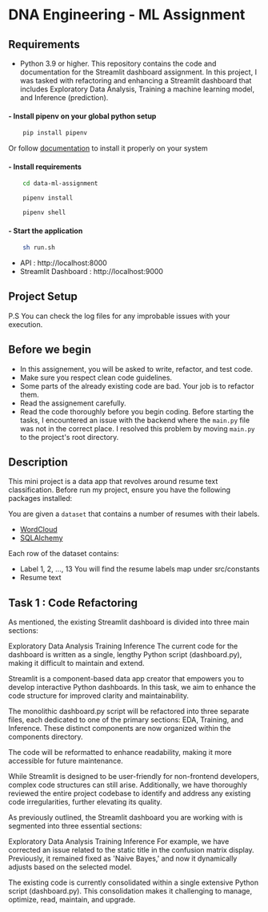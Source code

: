 # DNA Engineering - ML Assignment

## Requirements
- Python 3.9 or higher.
This repository contains the code and documentation for the Streamlit dashboard assignment. In this project, I was tasked with refactoring and enhancing a Streamlit dashboard that includes Exploratory Data Analysis, Training a machine learning model, and Inference (prediction).

#### - Install pipenv on your global python setup
```Python
    pip install pipenv 
```
Or follow [documentation](https://pipenv.pypa.io/en/latest/install/) to install it properly on your system
#### - Install requirements
```sh
    cd data-ml-assignment
```
```Python
    pipenv install
```
```Python
    pipenv shell
```
#### - Start the application
```sh
    sh run.sh
```
- API : http://localhost:8000
- Streamlit Dashboard : http://localhost:9000
## Project Setup

P.S You can check the log files for any improbable issues with your execution.
## Before we begin
- In this assignement, you will be asked to write, refactor, and test code. 
- Make sure you respect clean code guidelines.
- Some parts of the already existing code are bad. Your job is to refactor them.
- Read the assignement carefully.
- Read the code thoroughly before you begin coding.
Before starting the tasks, I encountered an issue with the backend where the `main.py` file was not in the correct place. I resolved this problem by moving `main.py` to the project's root directory.

## Description
This mini project is a data app that revolves around resume text classification.
Before run my project, ensure you have the following packages installed:

You are given a `dataset` that contains a number of resumes with their labels.
- [WordCloud](https://pypi.org/project/wordcloud/)
- [SQLAlchemy](https://pypi.org/project/SQLAlchemy/)

Each row of the dataset contains:
- Label 1, 2, ..., 13 You will find the resume labels map under src/constants
- Resume text
## Task 1 :  Code Refactoring
As mentioned, the existing Streamlit dashboard is divided into three main sections:

Exploratory Data Analysis
Training
Inference
The current code for the dashboard is written as a single, lengthy Python script (dashboard.py), making it difficult to maintain and extend.

Streamlit is a component-based data app creator that empowers you to develop interactive Python dashboards. In this task, we aim to enhance the code structure for improved clarity and maintainability.

The monolithic dashboard.py script will be refactored into three separate files, each dedicated to one of the primary sections: EDA, Training, and Inference. These distinct components are now organized within the components directory.

The code will be reformatted to enhance readability, making it more accessible for future maintenance.

While Streamlit is designed to be user-friendly for non-frontend developers, complex code structures can still arise. Additionally, we have thoroughly reviewed the entire project codebase to identify and address any existing code irregularities, further elevating its quality.

As previously outlined, the Streamlit dashboard you are working with is segmented into three essential sections:

Exploratory Data Analysis
Training
Inference
For example, we have corrected an issue related to the static title in the confusion matrix display. Previously, it remained fixed as 'Naive Bayes,' and now it dynamically adjusts based on the selected model.

The existing code is currently consolidated within a single extensive Python script (dashboard.py). This consolidation makes it challenging to manage, optimize, read, maintain, and upgrade.

